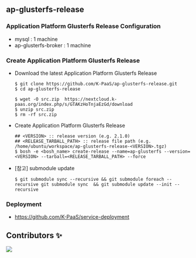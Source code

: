 ## ap-glusterfs-release
### Application Platform Glusterfs Release Configuration
  - mysql : 1 machine   
  - ap-glusterfs-broker : 1 machine

### Create Application Platform Glusterfs Release
  - Download the latest Application Platform Glusterfs Release
    ```   
    $ git clone https://github.com/K-PaaS/ap-glusterfs-release.git
    $ cd ap-glusterfs-release

    $ wget -O src.zip  https://nextcloud.k-paas.org/index.php/s/GTAKzHoTnjaEzGd/download
    $ unzip src.zip
    $ rm -rf src.zip   
    ```   
  - Create Application Platform Glusterfs Release
    ```   
    ## <VERSION> :: release version (e.g. 2.1.0)   
    ## <RELEASE_TARBALL_PATH> :: release file path (e.g. /home/ubuntu/workspace/ap-glusterfs-release-<VERSION>.tgz)
    $ bosh -e <bosh_name> create-release --name=ap-glusterfs --version=<VERSION> --tarball=<RELEASE_TARBALL_PATH> --force
    ```    
  - [참고] submodule update
    ```
    $ git submodule sync --recursive && git submodule foreach --recursive git submodule sync  && git submodule update --init --recursive
    ```
### Deployment   
- https://github.com/K-PaaS/service-deployment


## Contributors ✨
<a href="https://github.com/K-PaaS/ap-glusterfs-release/graphs/contributors">
  <img src="https://contrib.rocks/image?repo=K-PaaS/ap-glusterfs-release" />
</a>

